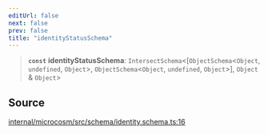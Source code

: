 ```yaml
---
editUrl: false
next: false
prev: false
title: "identityStatusSchema"
---
```


> **`const`** **identityStatusSchema**: `IntersectSchema`\<[`ObjectSchema`\<`Object`, `undefined`, `Object`\>, `ObjectSchema`\<`Object`, `undefined`, `Object`\>], `Object` & `Object`\>

## Source

[internal/microcosm/src/schema/identity.schema.ts:16](https://github.com/nodenogg-in/alpha-p2p/blob/a4d5eff/internal/microcosm/src/schema/identity.schema.ts#L16)
